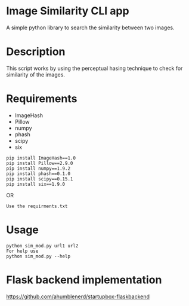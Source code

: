 # Image Similarity CLI app

A simple python library to search the similarity between two images.

# Description

This script works by using the perceptual hasing technique to check for similarity of the images.

# Requirements

- ImageHash
- Pillow
- numpy
- phash
- scipy
- six
```
pip install ImageHash==1.0
pip install Pillow==2.9.0
pip install numpy==1.9.2
pip install phash==0.1.0
pip install scipy==0.15.1
pip install six==1.9.0
```

OR 
```
Use the requirments.txt
```
# Usage

```
python sim_mod.py url1 url2
For help use
python sim_mod.py --help
```

# Flask backend implementation 

https://github.com/ahumblenerd/startupbox-flaskbackend
